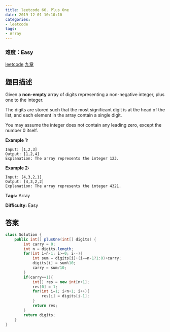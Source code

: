 ```yaml
---
title: leetcode 66. Plus One
date: 2019-12-01 10:10:10
categories:
- leetcode
tags:
- Array
---
```

### 难度：Easy

<a href="https://leetcode.com/problems/plus-one/">leetcode</a>
<a href="https://www.jiuzhang.com/solution/plus-one/">九章</a>
## 题目描述
Given a **non-empty** array of digits representing a non-negative integer,
plus one to the integer.

The digits are stored such that the most significant digit is at the head of
the list, and each element in the array contain a single digit.

You may assume the integer does not contain any leading zero, except the
number 0 itself.

**Example 1:**
        
    Input: [1,2,3]
    Output: [1,2,4]
    Explanation: The array represents the integer 123.
    

**Example 2:**
        
    Input: [4,3,2,1]
    Output: [4,3,2,2]
    Explanation: The array represents the integer 4321.
    


**Tags:** Array

**Difficulty:** Easy
## 答案
<!--more-->
```java
class Solution {
    public int[] plusOne(int[] digits) {
        int carry = 0;
        int n = digits.length;
        for(int i=n-1; i>=0; i--){
            int sum = digits[i]+(i==n-1?1:0)+carry;
            digits[i] = sum%10;
            carry = sum/10;
        }
        if(carry==1){
            int[] res = new int[n+1];
            res[0] = 1;
            for(int i=1; i<n+1; i++){
                res[i] = digits[i-1];
            }
            return res;
        }
        return digits;
    }
}
```
